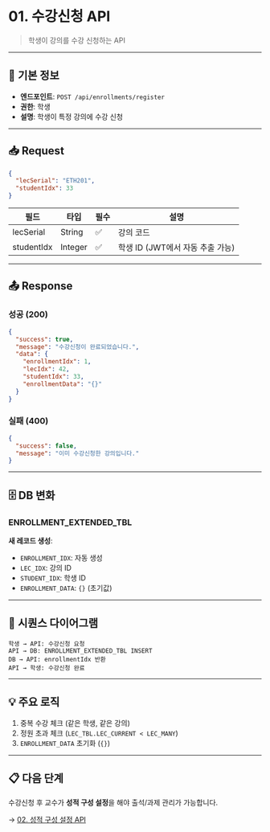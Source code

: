 # 01. 수강신청 API

> 학생이 강의를 수강 신청하는 API

---

## 📌 기본 정보

- **엔드포인트**: `POST /api/enrollments/register`
- **권한**: 학생
- **설명**: 학생이 특정 강의에 수강 신청

---

## 📥 Request

```json
{
  "lecSerial": "ETH201",
  "studentIdx": 33
}
```

| 필드 | 타입 | 필수 | 설명 |
|------|------|------|------|
| lecSerial | String | ✅ | 강의 코드 |
| studentIdx | Integer | ✅ | 학생 ID (JWT에서 자동 추출 가능) |

---

## 📤 Response

### 성공 (200)

```json
{
  "success": true,
  "message": "수강신청이 완료되었습니다.",
  "data": {
    "enrollmentIdx": 1,
    "lecIdx": 42,
    "studentIdx": 33,
    "enrollmentData": "{}"
  }
}
```

### 실패 (400)

```json
{
  "success": false,
  "message": "이미 수강신청한 강의입니다."
}
```

---

## 🗄️ DB 변화

### ENROLLMENT_EXTENDED_TBL

**새 레코드 생성**:
- `ENROLLMENT_IDX`: 자동 생성
- `LEC_IDX`: 강의 ID
- `STUDENT_IDX`: 학생 ID
- `ENROLLMENT_DATA`: `{}` (초기값)

---

## 🔄 시퀀스 다이어그램

```
학생 → API: 수강신청 요청
API → DB: ENROLLMENT_EXTENDED_TBL INSERT
DB → API: enrollmentIdx 반환
API → 학생: 수강신청 완료
```

---

## 💡 주요 로직

1. 중복 수강 체크 (같은 학생, 같은 강의)
2. 정원 초과 체크 (`LEC_TBL.LEC_CURRENT < LEC_MANY`)
3. `ENROLLMENT_DATA` 초기화 (`{}`)

---

## 📋 다음 단계

수강신청 후 교수가 **성적 구성 설정**을 해야 출석/과제 관리가 가능합니다.

→ [02. 성적 구성 설정 API](./02_성적구성설정_API.md)

